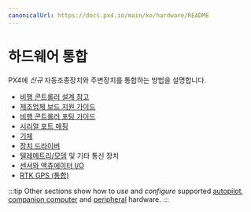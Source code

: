 ```yaml
---
canonicalUrl: https://docs.px4.io/main/ko/hardware/README
---
```


# 하드웨어 통합

PX4에 *신규* 자동조종장치와 주변장치를 통합하는 방법을 설명합니다.

* [비행 콘트롤러 설계 참고](../hardware/reference_design.md)
* [제조업체 보드 지원 가이드](../hardware/board_support_guide.md)
* [비행 콘트롤러 포팅 가이드](../hardware/porting_guide.md)
* [시리얼 포트 매핑](../hardware/serial_port_mapping.md)
* [기체](../dev_airframes/README.md)
* [장치 드라이버](../middleware/drivers.md)
* [텔레메트리/모뎀](../data_links/telemetry.md) 및 기타 통신 장치
* [센서와 액츄에이터 I/O](../sensor_bus/README.md)
* [RTK GPS (통합)](../advanced/rtk_gps.md)


:::tip
Other sections show how to *use* and *configure* supported [autopilot](../flight_controller/README.md), [companion computer](../companion_computer/README.md) and [peripheral](../peripherals/README.md) hardware.
:::
